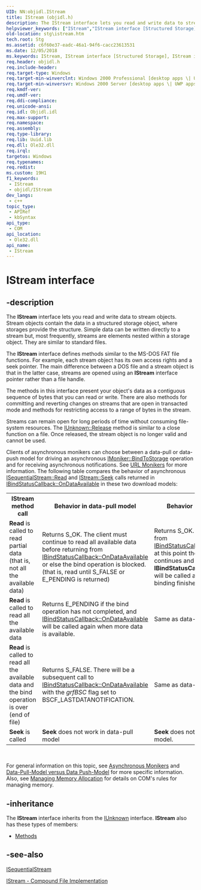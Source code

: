 ```yaml
---
UID: NN:objidl.IStream
title: IStream (objidl.h)
description: The IStream interface lets you read and write data to stream objects.
helpviewer_keywords: ["IStream","IStream interface [Structured Storage]","IStream interface [Structured Storage]","described","_stg_istream","objidl/IStream","stg.istream"]
old-location: stg\istream.htm
tech.root: Stg
ms.assetid: c6f60e37-eadc-46a1-94f6-cacc23613531
ms.date: 12/05/2018
ms.keywords: IStream, IStream interface [Structured Storage], IStream interface [Structured Storage],described, _stg_istream, objidl/IStream, stg.istream
req.header: objidl.h
req.include-header: 
req.target-type: Windows
req.target-min-winverclnt: Windows 2000 Professional [desktop apps \| UWP apps]
req.target-min-winversvr: Windows 2000 Server [desktop apps \| UWP apps]
req.kmdf-ver: 
req.umdf-ver: 
req.ddi-compliance: 
req.unicode-ansi: 
req.idl: Objidl.idl
req.max-support: 
req.namespace: 
req.assembly: 
req.type-library: 
req.lib: Uuid.lib
req.dll: Ole32.dll
req.irql: 
targetos: Windows
req.typenames: 
req.redist: 
ms.custom: 19H1
f1_keywords:
 - IStream
 - objidl/IStream
dev_langs:
 - c++
topic_type:
 - APIRef
 - kbSyntax
api_type:
 - COM
api_location:
 - Ole32.dll
api_name:
 - IStream
---
```


# IStream interface


## -description

The 
<b>IStream</b> interface lets you read and write data to stream objects. Stream objects contain the data in a structured storage object, where storages provide the structure. Simple data can be written directly to a stream but, most frequently, streams are elements nested within a storage object. They are similar to standard files.

The 
<b>IStream</b> interface defines methods similar to the MS-DOS FAT file functions. For example, each stream object has its own access rights and a seek pointer. The main difference between a DOS file and a stream object is that in the latter case, streams are opened using an 
<b>IStream</b> interface pointer rather than a file handle.

The methods in this interface present your object's data as a contiguous sequence of bytes that you can read or write. There are also methods for committing and reverting changes on streams that are open in transacted mode and methods for restricting access to a range of bytes in the stream.

Streams can remain open for long periods of time without consuming file-system resources. The <a href="/windows/desktop/api/unknwn/nf-unknwn-iunknown-release">IUnknown::Release</a> method is similar to a close function on a file. Once released, the stream object is no longer valid and cannot be used.

Clients of asynchronous monikers can choose between a data-pull or data-push model for driving an asynchronous 
<a href="/windows/desktop/api/objidl/nf-objidl-imoniker-bindtostorage">IMoniker::BindToStorage</a> operation and for receiving asynchronous notifications. See 
<a href="/windows/desktop/com/url-monikers">URL Monikers</a> for more information. The following table compares the behavior of asynchronous 
<a href="/windows/desktop/api/objidl/nf-objidl-isequentialstream-read">ISequentialStream::Read</a> and 
<a href="/windows/desktop/api/objidl/nf-objidl-istream-seek">IStream::Seek</a> calls returned in <a href="https://msdn.microsoft.com/9755eda0-4d33-49e1-9bdd-f50a906e826f">IBindStatusCallback::OnDataAvailable</a> in these two download models:
<table>
<tr>
<th>IStream method call</th>
<th>Behavior in data-pull model</th>
<th>Behavior in data-push model</th>
</tr>
<tr>
<td><b>Read</b> is called to read partial data (that is, not all the available data)</td>
<td>Returns S_OK. The client must continue to read all available data before returning from <a href="https://msdn.microsoft.com/9755eda0-4d33-49e1-9bdd-f50a906e826f">IBindStatusCallback::OnDataAvailable</a> or else the bind operation is blocked. (that is, read until S_FALSE or E_PENDING is returned)</td>
<td>Returns S_OK. Even if the client returns from <a href="https://msdn.microsoft.com/9755eda0-4d33-49e1-9bdd-f50a906e826f">IBindStatusCallback::OnDataAvailable</a> at this point the bind operation continues and <b>IBindStatusCallback::OnDataAvailable</b> will be called again repeatedly until the binding finishes.</td>
</tr>
<tr>
<td><b>Read</b> is called to read all the available data</td>
<td>Returns E_PENDING if the bind operation has not completed, and <a href="https://msdn.microsoft.com/9755eda0-4d33-49e1-9bdd-f50a906e826f">IBindStatusCallback::OnDataAvailable</a> will be called again when more data is available.</td>
<td>Same as data-pull model.</td>
</tr>
<tr>
<td><b>Read</b> is called to read all the available data and the bind operation is over (end of file)</td>
<td>Returns S_FALSE. There will be a subsequent call to <a href="https://msdn.microsoft.com/9755eda0-4d33-49e1-9bdd-f50a906e826f">IBindStatusCallback::OnDataAvailable</a> with the <i>grfBSC</i> flag set to BSCF_LASTDATANOTIFICATION.</td>
<td>Same as data-pull model.</td>
</tr>
<tr>
<td><b>Seek</b> is called</td>
<td><b>Seek</b> does not work in data-pull model</td>
<td><b>Seek</b> does not work in data-push model.</td>
</tr>
</table> 

For general information on this topic, see 
<a href="/windows/desktop/com/asynchronous-monikers">Asynchronous Monikers</a> and 
<a href="/windows/desktop/com/data-pull-model-vs.-data-push-model">Data-Pull-Model versus Data Push-Model</a> for more specific information. Also, see 
<a href="/windows/desktop/com/managing-memory-allocation">Managing Memory Allocation</a> for details on COM's rules for managing memory.

## -inheritance

The <b xmlns:loc="http://microsoft.com/wdcml/l10n">IStream</b> interface inherits from the <a href="/windows/desktop/api/unknwn/nn-unknwn-iunknown">IUnknown</a> interface. <b>IStream</b> also has these types of members:
<ul>
<li><a href="https://docs.microsoft.com/">Methods</a></li>
</ul>

## -see-also

<a href="/windows/desktop/api/objidl/nn-objidl-isequentialstream">ISequentialStream</a>



<a href="/windows/desktop/Stg/istream-compound-file-implementation">IStream - Compound File Implementation</a>
